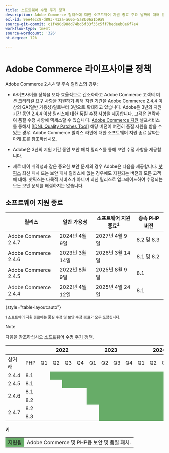```yaml
---
title: 소프트웨어 수명 주기 정책
description: Adobe Commerce 릴리스에 대한 소프트웨어 지원 종료 주요 날짜에 대해 알아봅니다.
exl-id: 9ee4ecc8-d893-412a-a605-5a8606a1b9a9
source-git-commit: c1f490d98dd74bd5f33f35c5ff7bedeeb0e6f7e4
workflow-type: tm+mt
source-wordcount: '326'
ht-degree: 12%

---
```


# Adobe Commerce 라이프사이클 정책

Adobe Commerce 2.4.4 및 후속 릴리스의 경우:

- 라이프사이클 정책을 보다 효율적으로 간소화하고 Adobe Commerce 고객의 미션 크리티컬 요구 사항을 지원하기 위해 지원 기간을 Adobe Commerce 2.4.4 이상의 GA(일반 가용성)일로부터 3년으로 확대하고 있습니다. Adobe은 3년의 지원 기간 동안 2.4.4 이상 릴리스에 대한 품질 수정 사항을 제공합니다. 고객은 연락하여 품질 수정 사항에 액세스할 수 있습니다. [Adobe Commerce 지원](https://experienceleague.adobe.com/docs/commerce-knowledge-base/kb/help-center-guide/magento-help-center-user-guide.html) 셀프서비스를 통해서 [[!DNL Quality Patches Tool]](https://experienceleague.adobe.com/tools/commerce-quality-patches/index.html) 해당 버전이 여전히 품질 지원을 받을 수 있는 경우. Adobe Commerce 릴리스 라인에 대한 소프트웨어 지원 종료 날짜는 아래 표를 참조하십시오.

- Adobe은 3년의 지원 기간 동안 보안 패치 릴리스를 통해 보안 수정 사항을 제공합니다.

- 제로 데이 취약성과 같은 중요한 보안 문제의 경우 Adobe은 다음을 제공합니다. [핫픽스](https://support.magento.com/hc/en-us/sections/360003869892-Known-issues-patches-attached-) 최신 패치 또는 보안 패치 릴리스에 없는 경우에도 지원되는 버전의 모든 고객에 대해. 핫픽스는 다목적 서비스가 아니며 최신 릴리스로 업그레이드하여 수정되는 모든 보안 문제를 해결하지는 않습니다.

## 소프트웨어 지원 종료

| 릴리스 | 일반 가용성 | 소프트웨어 지원 종료<sup>1</sup> | 종속 PHP 버전 |
|----------------------|----------------------|-------------------------------------|-----------------------|
| Adobe Commerce 2.4.7 | 2024년 4월 9일 | 2027년 4월 9일 | 8.2 및 8.3 |
| Adobe Commerce 2.4.6 | 2023년 3월 14일 | 2026년 3월 14일 | 8.1 및 8.2 |
| Adobe Commerce 2.4.5 | 2022년 8월 9일 | 2025년 8월 9일 | 8.1 |
| Adobe Commerce 2.4.4 | 2022년 4월 12일 | 2025년 4월 24일 | 8.1 |

{style="table-layout:auto"}

<sup>1 소프트웨어 지원 종료에는 품질 수정 및 보안 수정 종료가 모두 포함됩니다.</sup><br>

>[!NOTE]
>
>다음을 참조하십시오 [소프트웨어 수명 주기 정책](https://www.adobe.com/content/dam/cc/en/legal/terms/enterprise/pdfs/Adobe-Commerce-Software-Lifecycle-Policy.pdf).

<table style="table-layout:auto">
<thead>
  <tr>
    <th colspan="2"></th>
    <th colspan="4">2022</th>
    <th colspan="4">2023</th>
    <th colspan="4">2024</th>
    <th colspan="4">2025</th>
    <th colspan="4">2026</th>
    <th colspan="4">2027</th>
  </tr>
</thead>
<tbody>
  <tr>
    <td>상거래</td>
    <td>PHP</td>
    <td>Q1</td>
    <td>Q2</td>
    <td>Q3</td>
    <td>Q4</td>
    <td>Q1</td>
    <td>Q2</td>
    <td>Q3</td>
    <td>Q4</td>
    <td>Q1</td>
    <td>Q2</td>
    <td>Q3</td>
    <td>Q4</td>
    <td>Q1</td>
    <td>Q2</td>
    <td>Q3</td>
    <td>Q4</td>
    <td>Q1</td>
    <td>Q2</td>
    <td>Q3</td>
    <td>Q4</td>
    <td>Q1</td>
    <td>Q2</td>
    <td>Q3</td>
    <td>Q4</td>
  </tr>
  <tr>
    <td>2.4.4</td>
    <td>8.1</td>
    <td></td>
    <td colspan="13" style="background-color:#67ac68;"></td>
    <td colspan="10"></td>
  </tr>
  <tr>
    <td>2.4.5</td>
    <td>8.1</td>
    <td colspan="2"></td>
    <td colspan="13" style="background-color:#67ac68;"></td>
    <td colspan="9"></td>
  </tr>
  <tr>
    <td rowspan="2">2.4.6</td>
    <td>8.1</td>
    <td colspan="4"></td>
    <td colspan="13" style="background-color:#67ac68;"></td>
    <td colspan="8"></td>
  </tr>
  <tr>
    <td>8.2</td>
    <td colspan="4"></td>
    <td colspan="13" style="background-color:#67ac68;"></td>
    <td colspan="8"></td>
  </tr>
  <tr>
    <td rowspan="2">2.4.7</td>
    <td>8.2</td>
    <td colspan="5"></td>
    <td colspan="17" style="background-color:#67ac68;"></td>
    <td colspan="2"></td>
  </tr>
  <tr>
    <td>8.3</td>
    <td colspan="5"></td>
    <td colspan="17" style="background-color:#67ac68;"></td>
    <td colspan="2"></td>
  </tr>
</tbody>
</table>

**키**

<table style="table-layout:auto">
 <tbody>
  <tr>
   <td style="background-color:#67ac68;">지원됨</td>
   <td>Adobe Commerce 및 PHP용 보안 및 품질 패치.</td>
  </tr>
  <!-- <tr>
   <td style="background-color:#cd3c3c;">End of software support</td>
   <td>Version that has reached end of software support.</td>
  </tr>
 </tbody> -->
</table>
